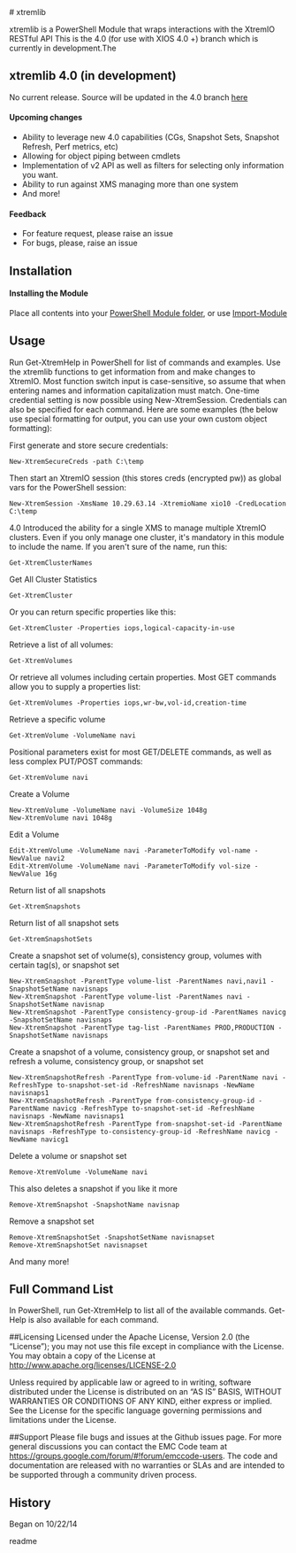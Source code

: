 <snippet>
  <content>
# xtremlib
 
xtremlib is a PowerShell Module that wraps interactions with the XtremIO RESTful API
This is the 4.0 (for use with XIOS 4.0 +) branch which is currently in development.The  

## xtremlib 4.0 (in development)
No current release. Source will be updated in the 4.0 branch [here]()

#### Upcoming changes 
- Ability to leverage new 4.0 capabilities (CGs, Snapshot Sets, Snapshot Refresh, Perf metrics, etc)
- Allowing for object piping between cmdlets 
- Implementation of v2 API as well as filters for selecting only information you want.
- Ability to run against XMS managing more than one system
- And more!




#### Feedback
- For feature request, please raise an issue
- For bugs, please, raise an issue


 
## Installation

#### Installing the Module
Place all contents into your [PowerShell Module folder](https://msdn.microsoft.com/en-us/library/dd878350%28v=vs.85%29.aspx), or use [Import-Module](https://technet.microsoft.com/en-us/library/hh849725.aspx)


 
## Usage
Run Get-XtremHelp in PowerShell for list of commands and examples. Use the xtremlib functions to get information from and make changes to XtremIO.
Most function switch input is case-sensitive, so assume that when entering names and information capitalization must
match. One-time credential setting is now possible using New-XtremSession. Credentials can also be specified for each command. 
Here are some examples (the below use special formatting for output, you can use your own custom object formatting):

First generate and store secure credentials:
```
New-XtremSecureCreds -path C:\temp
```
Then start an XtremIO session (this stores creds (encrypted pw)) as global vars for the PowerShell session:
```
New-XtremSession -XmsName 10.29.63.14 -XtremioName xio10 -CredLocation C:\temp
```
4.0 Introduced the ability for a single XMS to manage multiple XtremIO clusters. Even if you only manage one cluster, it's mandatory in this module to include the name. If you aren't sure of the name, run this:
```
Get-XtremClusterNames
```
Get All Cluster Statistics
```
Get-XtremCluster
```
Or you can return specific properties like this:
```
Get-XtremCluster -Properties iops,logical-capacity-in-use
```
Retrieve a list of all volumes:
```
Get-XtremVolumes
```
Or retrieve all volumes including certain properties. Most GET commands allow you to supply a properties list:
```
Get-XtremVolumes -Properties iops,wr-bw,vol-id,creation-time
```
Retrieve a specific volume
```
Get-XtremVolume -VolumeName navi
```
Positional parameters exist for most GET/DELETE commands, as well as less complex PUT/POST commands:
```
Get-XtremVolume navi
```
Create a Volume
```
New-XtremVolume -VolumeName navi -VolumeSize 1048g
New-XtremVolume navi 1048g
```
Edit a Volume
```
Edit-XtremVolume -VolumeName navi -ParameterToModify vol-name -NewValue navi2
Edit-XtremVolume -VolumeName navi -ParameterToModify vol-size -NewValue 16g
```
Return list of all snapshots
```
Get-XtremSnapshots
```
Return list of all snapshot sets
```
Get-XtremSnapshotSets
```

Create a snapshot set of volume(s), consistency group, volumes with certain tag(s), or snapshot set 
```
New-XtremSnapshot -ParentType volume-list -ParentNames navi,navi1 -SnapshotSetName navisnaps
New-XtremSnapshot -ParentType volume-list -ParentNames navi -SnapshotSetName navisnap
New-XtremSnapshot -ParentType consistency-group-id -ParentNames navicg -SnapshotSetName navisnaps
New-XtremSnapshot -ParentType tag-list -ParentNames PROD,PRODUCTION -SnapshotSetName navisnaps

```
Create a snapshot of a volume, consistency group, or snapshot set and refresh a volume, consistency group, or snapshot set
```
New-XtremSnapshotRefresh -ParentType from-volume-id -ParentName navi -RefreshType to-snapshot-set-id -RefreshName navisnaps -NewName navisnaps1
New-XtremSnapshotRefresh -ParentType from-consistency-group-id -ParentName navicg -RefreshType to-snapshot-set-id -RefreshName navisnaps -NewName navisnaps1
New-XtremSnapshotRefresh -ParentType from-snapshot-set-id -ParentName navisnaps -RefreshType to-consistency-group-id -RefreshName navicg -NewName navicg1
```

Delete a volume or snapshot set 
```
Remove-XtremVolume -VolumeName navi
```
This also deletes a snapshot if you like it more
```
Remove-XtremSnapshot -SnapshotName navisnap
```
Remove a snapshot set
```
Remove-XtremSnapshotSet -SnapshotSetName navisnapset
Remove-XtremSnapshotSet navisnapset
```

And many more!

## Full Command List
In PowerShell, run Get-XtremHelp to list all of the available commands. Get-Help is also available for each command. 

##Licensing
Licensed under the Apache License, Version 2.0 (the “License”); you may not use this file except in compliance with the License. You may 
obtain a copy of the License at <http://www.apache.org/licenses/LICENSE-2.0>

Unless required by applicable law or agreed to in writing, software distributed under the License is distributed on an “AS IS” 
BASIS, WITHOUT WARRANTIES OR CONDITIONS OF ANY KIND, either express or implied. See the License for the specific language governing permissions
and limitations under the License.

##Support
Please file bugs and issues at the Github issues page. For more general discussions you can contact the EMC Code team at <https://groups.google.com/forum/#!forum/emccode-users>. The code and 
documentation are released with no warranties or SLAs and are intended to be supported through a community driven process.

## History
 
Began on 10/22/14 
 

></content>
  <tabTrigger>readme</tabTrigger>
</snippet>